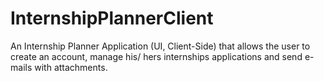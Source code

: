 # InternshipPlannerClient
An Internship Planner Application (UI, Client-Side) that allows the user to create an account, manage his/ hers internships applications and send e-mails with attachments.
